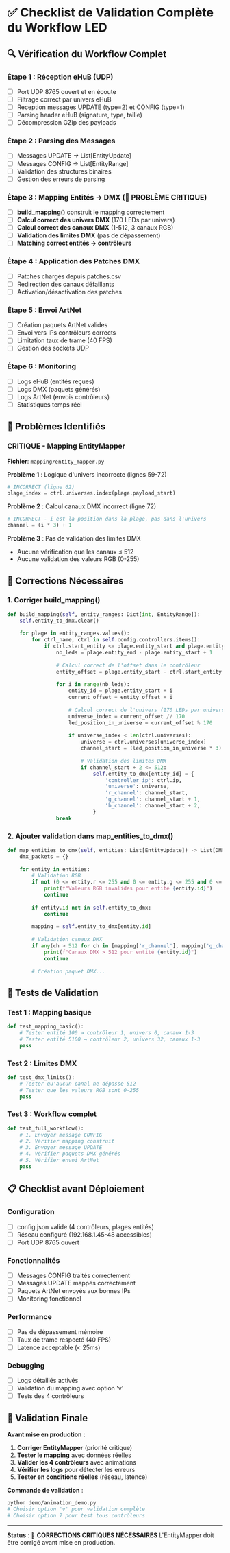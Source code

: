 # ✅ Checklist de Validation Complète du Workflow LED

## 🔍 Vérification du Workflow Complet

### Étape 1 : Réception eHuB (UDP)
- [ ] Port UDP 8765 ouvert et en écoute
- [ ] Filtrage correct par univers eHuB
- [ ] Reception messages UPDATE (type=2) et CONFIG (type=1)
- [ ] Parsing header eHuB (signature, type, taille)
- [ ] Décompression GZip des payloads

### Étape 2 : Parsing des Messages
- [ ] Messages UPDATE → List[EntityUpdate]
- [ ] Messages CONFIG → List[EntityRange]
- [ ] Validation des structures binaires
- [ ] Gestion des erreurs de parsing

### Étape 3 : Mapping Entités → DMX (🚨 PROBLÈME CRITIQUE)
- [ ] **build_mapping()** construit le mapping correctement
- [ ] **Calcul correct des univers DMX** (170 LEDs par univers)
- [ ] **Calcul correct des canaux DMX** (1-512, 3 canaux RGB)
- [ ] **Validation des limites DMX** (pas de dépassement)
- [ ] **Matching correct entités → contrôleurs**

### Étape 4 : Application des Patches DMX
- [ ] Patches chargés depuis patches.csv
- [ ] Redirection des canaux défaillants
- [ ] Activation/désactivation des patches

### Étape 5 : Envoi ArtNet
- [ ] Création paquets ArtNet valides
- [ ] Envoi vers IPs contrôleurs corrects
- [ ] Limitation taux de trame (40 FPS)
- [ ] Gestion des sockets UDP

### Étape 6 : Monitoring
- [ ] Logs eHuB (entités reçues)
- [ ] Logs DMX (paquets générés)
- [ ] Logs ArtNet (envois contrôleurs)
- [ ] Statistiques temps réel

## 🚨 Problèmes Identifiés

### CRITIQUE - Mapping EntityMapper
**Fichier**: `mapping/entity_mapper.py`

**Problème 1** : Logique d'univers incorrecte (lignes 59-72)
```python
# INCORRECT (ligne 62)
plage_index = ctrl.universes.index(plage.payload_start)
```

**Problème 2** : Calcul canaux DMX incorrect (ligne 72)
```python
# INCORRECT - i est la position dans la plage, pas dans l'univers
channel = (i * 3) + 1
```

**Problème 3** : Pas de validation des limites DMX
- Aucune vérification que les canaux ≤ 512
- Aucune validation des valeurs RGB (0-255)

## 🔧 Corrections Nécessaires

### 1. Corriger build_mapping()
```python
def build_mapping(self, entity_ranges: Dict[int, EntityRange]):
    self.entity_to_dmx.clear()
    
    for plage in entity_ranges.values():
        for ctrl_name, ctrl in self.config.controllers.items():
            if ctrl.start_entity <= plage.entity_start and plage.entity_end <= ctrl.end_entity:
                nb_leds = plage.entity_end - plage.entity_start + 1
                
                # Calcul correct de l'offset dans le contrôleur
                entity_offset = plage.entity_start - ctrl.start_entity
                
                for i in range(nb_leds):
                    entity_id = plage.entity_start + i
                    current_offset = entity_offset + i
                    
                    # Calcul correct de l'univers (170 LEDs par univers)
                    universe_index = current_offset // 170
                    led_position_in_universe = current_offset % 170
                    
                    if universe_index < len(ctrl.universes):
                        universe = ctrl.universes[universe_index]
                        channel_start = (led_position_in_universe * 3) + 1
                        
                        # Validation des limites DMX
                        if channel_start + 2 <= 512:
                            self.entity_to_dmx[entity_id] = {
                                'controller_ip': ctrl.ip,
                                'universe': universe,
                                'r_channel': channel_start,
                                'g_channel': channel_start + 1,
                                'b_channel': channel_start + 2,
                            }
                break
```

### 2. Ajouter validation dans map_entities_to_dmx()
```python
def map_entities_to_dmx(self, entities: List[EntityUpdate]) -> List[DMXPacket]:
    dmx_packets = {}
    
    for entity in entities:
        # Validation RGB
        if not (0 <= entity.r <= 255 and 0 <= entity.g <= 255 and 0 <= entity.b <= 255):
            print(f"Valeurs RGB invalides pour entité {entity.id}")
            continue
            
        if entity.id not in self.entity_to_dmx:
            continue
            
        mapping = self.entity_to_dmx[entity.id]
        
        # Validation canaux DMX
        if any(ch > 512 for ch in [mapping['r_channel'], mapping['g_channel'], mapping['b_channel']]):
            print(f"Canaux DMX > 512 pour entité {entity.id}")
            continue
        
        # Création paquet DMX...
```

## 🧪 Tests de Validation

### Test 1 : Mapping basique
```python
def test_mapping_basic():
    # Tester entité 100 → contrôleur 1, univers 0, canaux 1-3
    # Tester entité 5100 → contrôleur 2, univers 32, canaux 1-3
    pass
```

### Test 2 : Limites DMX
```python
def test_dmx_limits():
    # Tester qu'aucun canal ne dépasse 512
    # Tester que les valeurs RGB sont 0-255
    pass
```

### Test 3 : Workflow complet
```python
def test_full_workflow():
    # 1. Envoyer message CONFIG
    # 2. Vérifier mapping construit
    # 3. Envoyer message UPDATE
    # 4. Vérifier paquets DMX générés
    # 5. Vérifier envoi ArtNet
    pass
```

## 📋 Checklist avant Déploiement

### Configuration
- [ ] config.json valide (4 contrôleurs, plages entités)
- [ ] Réseau configuré (192.168.1.45-48 accessibles)
- [ ] Port UDP 8765 ouvert

### Fonctionnalités
- [ ] Messages CONFIG traités correctement
- [ ] Messages UPDATE mappés correctement
- [ ] Paquets ArtNet envoyés aux bonnes IPs
- [ ] Monitoring fonctionnel

### Performance
- [ ] Pas de dépassement mémoire
- [ ] Taux de trame respecté (40 FPS)
- [ ] Latence acceptable (< 25ms)

### Debugging
- [ ] Logs détaillés activés
- [ ] Validation du mapping avec option 'v'
- [ ] Tests des 4 contrôleurs

## 🎯 Validation Finale

**Avant mise en production** :
1. **Corriger EntityMapper** (priorité critique)
2. **Tester le mapping** avec données réelles
3. **Valider les 4 contrôleurs** avec animations
4. **Vérifier les logs** pour détecter les erreurs
5. **Tester en conditions réelles** (réseau, latence)

**Commande de validation** :
```bash
python demo/animation_demo.py
# Choisir option 'v' pour validation complète
# Choisir option 7 pour test tous contrôleurs
```

---
**Status** : 🚨 **CORRECTIONS CRITIQUES NÉCESSAIRES**
L'EntityMapper doit être corrigé avant mise en production.